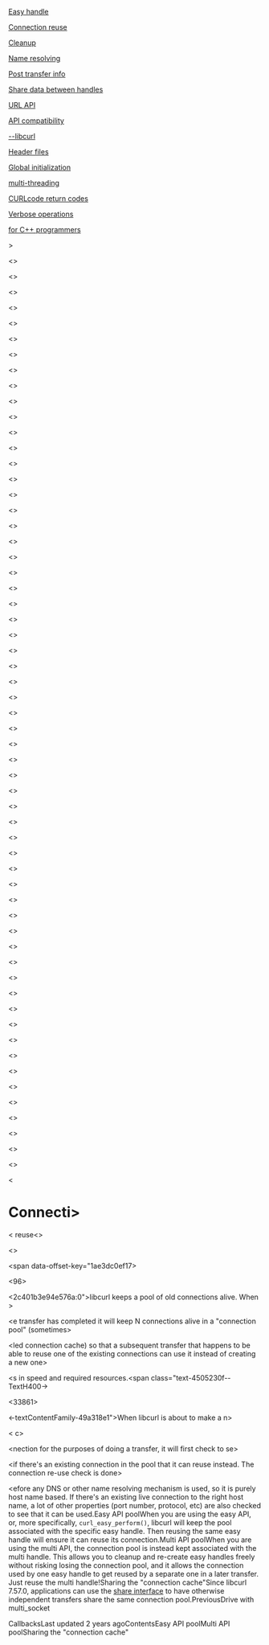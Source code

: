 <a href="easyhandle.html" class="navButton-94f2579c--pageItemWithChildrenNested-2c5d8183--navButtonClickable-161b88ca">

<span class="text-4505230f--UIH300-2063425d--textContentFamily-49a318e1--navButtonLabel-14a4968f">Easy handle</span>

</a>

<a href="connectionreuse.html" class="navButton-94f2579c--pageItemWithChildrenNested-2c5d8183--navButtonClickable-161b88ca--navButtonOpened-6a88552e">

<span class="text-4505230f--UIH300-2063425d--textContentFamily-49a318e1--navButtonLabel-14a4968f">Connection reuse</span>

</a>

<a href="cleanup.html" class="navButton-94f2579c--pageItemWithChildrenNested-2c5d8183--navButtonClickable-161b88ca">

<span class="text-4505230f--UIH300-2063425d--textContentFamily-49a318e1--navButtonLabel-14a4968f">Cleanup</span>

</a>

<a href="names.html" class="navButton-94f2579c--pageItemWithChildrenNested-2c5d8183--navButtonClickable-161b88ca">

<span class="text-4505230f--UIH300-2063425d--textContentFamily-49a318e1--navButtonLabel-14a4968f">Name resolving</span>

</a>

<a href="getinfo.html" class="navButton-94f2579c--pageItemWithChildrenNested-2c5d8183--navButtonClickable-161b88ca">

<span class="text-4505230f--UIH300-2063425d--textContentFamily-49a318e1--navButtonLabel-14a4968f">Post transfer info</span>

</a>

<a href="sharing.html" class="navButton-94f2579c--pageItemWithChildrenNested-2c5d8183--navButtonClickable-161b88ca">

<span class="text-4505230f--UIH300-2063425d--textContentFamily-49a318e1--navButtonLabel-14a4968f">Share data between handles</span>

</a>

<a href="url.html" class="navButton-94f2579c--pageItemWithChildrenNested-2c5d8183--navButtonClickable-161b88ca">

<span class="text-4505230f--UIH300-2063425d--textContentFamily-49a318e1--navButtonLabel-14a4968f">URL API</span>

</a>

<a href="api.html" class="navButton-94f2579c--pageItemWithChildrenNested-2c5d8183--navButtonClickable-161b88ca">

<span class="text-4505230f--UIH300-2063425d--textContentFamily-49a318e1--navButtonLabel-14a4968f">API compatibility</span>

</a>

<a href="libcurl.html" class="navButton-94f2579c--pageItemWithChildrenNested-2c5d8183--navButtonClickable-161b88ca">

<span class="text-4505230f--UIH300-2063425d--textContentFamily-49a318e1--navButtonLabel-14a4968f">--libcurl</span>

</a>

<a href="headers.html" class="navButton-94f2579c--pageItemWithChildrenNested-2c5d8183--navButtonClickable-161b88ca">

<span class="text-4505230f--UIH300-2063425d--textContentFamily-49a318e1--navButtonLabel-14a4968f">Header files</span>

</a>

<a href="globalinit.html" class="navButton-94f2579c--pageItemWithChildrenNested-2c5d8183--navButtonClickable-161b88ca">

<span class="text-4505230f--UIH300-2063425d--textContentFamily-49a318e1--navButtonLabel-14a4968f">Global initialization</span>

</a>

<a href="threading.html" class="navButton-94f2579c--pageItemWithChildrenNested-2c5d8183--navButtonClickable-161b88ca">

<span class="text-4505230f--UIH300-2063425d--textContentFamily-49a318e1--navButtonLabel-14a4968f">multi-threading</span>

</a>

<a href="curlcode.html" class="navButton-94f2579c--pageItemWithChildrenNested-2c5d8183--navButtonClickable-161b88ca">

<span class="text-4505230f--UIH300-2063425d--textContentFamily-49a318e1--navButtonLabel-14a4968f">CURLcode return codes</span>

</a>

<a href="verbose.html" class="navButton-94f2579c--pageItemWithChildrenNested-2c5d8183--navButtonClickable-161b88ca">

<span class="text-4505230f--UIH300-2063425d--textContentFamily-49a318e1--navButtonLabel-14a4968f">Verbose operations</span>

</a>

<a href="cplusplus.html" class="navButton-94f2579c--pageItemWithChildrenNested-2c5d8183--navButtonClickable-161b88ca">

<span class="text-4505230f--UIH300-2063425d--textContentFamily-49a318e1--navButtonLabel-14a4968f">for C++ programmers</span>

</a>
>

<>

<>

<>

<>

<>

<>

<>

<>

<>

<>

<>

<>

<>

<>

<>

<>

<>

<>

<>

<>

<>

<>

<>

<>

<>

<>

<>

<>

<>

<>

<>

<>

<>

<>

<>

<>

<>

<>

<>

<>

<>

<>

<>

<>

<>

<>

<>

<>

<>

<>

<>

<>

<>

<>

<>

<>

<>

<>

<>

<

# <span class="text-4505230f--DisplayH900-bfb998fa--textContentFamily-49a318e1">Connecti>

< reuse</span><span class="text-4505230f--UIH300-2063425d--textUIFamily-5ebd8e40--text-8ee2c8b2"></span><>

<an class="text-4505230f--UIH300-2063425d--textUIFamily-5ebd8e40--text-8ee2c8b2"></span><>

<an class="text-4505230f--TextH400-3033861f--textContentFamily-49a318e1"><span data-key="1ae3dc0ef178496392c401b3e94e576a"><span data-offset-key="1ae3dc0ef17>

<96>

<2c401b3e94e576a:0">libcurl keeps a pool of old connections alive. When >

<e transfer has completed it will keep N connections alive in a "connection pool" (sometimes>

<lso c>

<led connection cache) so that a subsequent transfer that happens to be able to reuse one of the existing connections can use it instead of creating a new one>

<Re>

<ing a connection instead of creating a new one offers significant benef>

<s in speed and required resources.</span></span></span><span class="text-4505230f--TextH400->

<33861>

<-textContentFamily-49a318e1"><span data-key="a23fdead584a4017841fbe81f1c61179"><span data-offset-key="a23fdead584a4017841fbe81f1c61179:0">When libcurl is about to make a n>

< c>

<nection for the purposes of doing a transfer, it will first check to se>

<if there's an existing connection in the pool that it can reuse instead. The connection re-use check is done>

<efore any DNS or other name resolving mechanism is used, so it is purely host name based. If there's an existing live connection to the right host name, a lot of other properties (port number, protocol, etc) are also checked to see that it can be used.</span></span></span><span class="text-4505230f--HeadingH700-04e1a2a3--textContentFamily-49a318e1"><span data-key="87bf6a5f45ac40e08573b282d4f6fe54"><span data-offset-key="87bf6a5f45ac40e08573b282d4f6fe54:0">Easy API pool</span></span></span><span class="text-4505230f--TextH400-3033861f--textContentFamily-49a318e1"><span data-key="e2ee9b2d873a44cd86165d30df0b85b3"><span data-offset-key="e2ee9b2d873a44cd86165d30df0b85b3:0">When you are using the easy API, or, more specifically, </span><span data-offset-key="e2ee9b2d873a44cd86165d30df0b85b3:1">`curl_easy_perform()`</span><span data-offset-key="e2ee9b2d873a44cd86165d30df0b85b3:2">, libcurl will keep the pool associated with the specific easy handle. Then reusing the same easy handle will ensure it can reuse its connection.</span></span></span><span class="text-4505230f--HeadingH700-04e1a2a3--textContentFamily-49a318e1"><span data-key="9e82d3c571b44831b5e4049a97c7d003"><span data-offset-key="9e82d3c571b44831b5e4049a97c7d003:0">Multi API pool</span></span></span><span class="text-4505230f--TextH400-3033861f--textContentFamily-49a318e1"><span data-key="afc38c441980472b97fcf44827c510d5"><span data-offset-key="afc38c441980472b97fcf44827c510d5:0">When you are using the multi API, the connection pool is instead kept associated with the multi handle. This allows you to cleanup and re-create easy handles freely without risking losing the connection pool, and it allows the connection used by one easy handle to get reused by a separate one in a later transfer. Just reuse the multi handle!</span></span></span><span class="text-4505230f--HeadingH700-04e1a2a3--textContentFamily-49a318e1"><span data-key="bcb5922f5daf449fbc245dcaae660160"><span data-offset-key="bcb5922f5daf449fbc245dcaae660160:0">Sharing the "connection cache"</span></span></span><span class="text-4505230f--TextH400-3033861f--textContentFamily-49a318e1"><span data-key="518d9dfe451c4a18ba3b02e785644934"><span data-offset-key="518d9dfe451c4a18ba3b02e785644934:0">Since libcurl 7.57.0, applications can use the </span></span><a href="sharing.html" class="link-a079aa82--primary-53a25e66--link-faf6c434"><span data-key="e8a4618b972a4fe4ab5491e6b2c34477"><span data-offset-key="e8a4618b972a4fe4ab5491e6b2c34477:0">share interface</span></span></a><span data-key="457369ebd61e4545808c6cd929c71397"><span data-offset-key="457369ebd61e4545808c6cd929c71397:0"> to have otherwise independent transfers share the same connection pool.</span></span></span><a href="drive/multi-socket.html" class="reset-3c756112--card-6570f064--whiteCard-fff091a4--cardPrevious-56a5e674"></a><span class="text-4505230f--TextH200-a3425406--textContentFamily-49a318e1">Previous</span><span class="text-4505230f--UIH400-4e41e82a--textContentFamily-49a318e1">Drive with multi_socket</span><a href="callbacks.html" class="reset-3c756112--card-6570f064--whiteCard-fff091a4--cardNext-19241c42"></a>

<span class="text-4505230f--UIH400-4e41e82a--textContentFamily-49a318e1">Callbacks</span><span class="text-4505230f--TextH200-a3425406--textContentFamily-49a318e1">Last updated 2 years ago</span><span class="text-4505230f--InfoH100-1e92e1d1--textContentFamily-49a318e1">Contents</span><a href="connectionreuse.html#easy-api-pool" class="reset-3c756112--menuItem-aa02f6ec--menuItemLight-757d5235--menuItemInline-173bdf97--pageTocItem-f4427024"></a><span class="text-4505230f--UIH300-2063425d--textContentFamily-49a318e1"><span class="text-4505230f--UIH200-50ead35f--textContentFamily-49a318e1">Easy API pool</span></span><a href="connectionreuse.html#multi-api-pool" class="reset-3c756112--menuItem-aa02f6ec--menuItemLight-757d5235--menuItemInline-173bdf97--pageTocItem-f4427024"></a><span class="text-4505230f--UIH300-2063425d--textContentFamily-49a318e1"><span class="text-4505230f--UIH200-50ead35f--textContentFamily-49a318e1">Multi API pool</span></span><a href="connectionreuse.html#sharing-the-connection-cache" class="reset-3c756112--menuItem-aa02f6ec--menuItemLight-757d5235--menuItemInline-173bdf97--pageTocItem-f4427024"></a><span class="text-4505230f--UIH300-2063425d--textContentFamily-49a318e1"><span class="text-4505230f--UIH200-50ead35f--textContentFamily-49a318e1">Sharing the "connection cache"</span></span>
